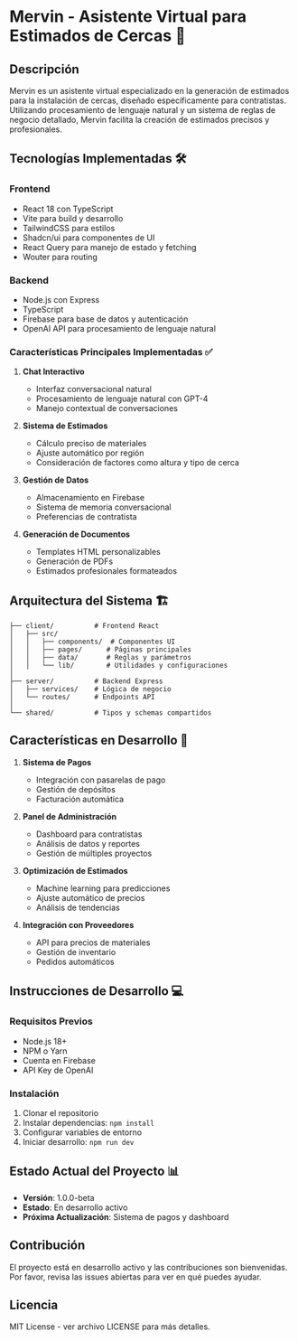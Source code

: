 
# Mervin - Asistente Virtual para Estimados de Cercas 🤖

## Descripción
Mervin es un asistente virtual especializado en la generación de estimados para la instalación de cercas, diseñado específicamente para contratistas. Utilizando procesamiento de lenguaje natural y un sistema de reglas de negocio detallado, Mervin facilita la creación de estimados precisos y profesionales.

## Tecnologías Implementadas 🛠️

### Frontend
- React 18 con TypeScript
- Vite para build y desarrollo
- TailwindCSS para estilos
- Shadcn/ui para componentes de UI
- React Query para manejo de estado y fetching
- Wouter para routing

### Backend
- Node.js con Express
- TypeScript
- Firebase para base de datos y autenticación
- OpenAI API para procesamiento de lenguaje natural

### Características Principales Implementadas ✅
1. **Chat Interactivo**
   - Interfaz conversacional natural
   - Procesamiento de lenguaje natural con GPT-4
   - Manejo contextual de conversaciones

2. **Sistema de Estimados**
   - Cálculo preciso de materiales
   - Ajuste automático por región
   - Consideración de factores como altura y tipo de cerca

3. **Gestión de Datos**
   - Almacenamiento en Firebase
   - Sistema de memoria conversacional
   - Preferencias de contratista

4. **Generación de Documentos**
   - Templates HTML personalizables
   - Generación de PDFs
   - Estimados profesionales formateados

## Arquitectura del Sistema 🏗️

```
├── client/          # Frontend React
│   ├── src/
│   │   ├── components/  # Componentes UI
│   │   ├── pages/      # Páginas principales
│   │   ├── data/       # Reglas y parámetros
│   │   └── lib/        # Utilidades y configuraciones
│
├── server/          # Backend Express
│   ├── services/    # Lógica de negocio
│   └── routes/      # Endpoints API
│
└── shared/          # Tipos y schemas compartidos
```

## Características en Desarrollo 🚧
1. **Sistema de Pagos**
   - Integración con pasarelas de pago
   - Gestión de depósitos
   - Facturación automática

2. **Panel de Administración**
   - Dashboard para contratistas
   - Análisis de datos y reportes
   - Gestión de múltiples proyectos

3. **Optimización de Estimados**
   - Machine learning para predicciones
   - Ajuste automático de precios
   - Análisis de tendencias

4. **Integración con Proveedores**
   - API para precios de materiales
   - Gestión de inventario
   - Pedidos automáticos

## Instrucciones de Desarrollo 💻

### Requisitos Previos
- Node.js 18+
- NPM o Yarn
- Cuenta en Firebase
- API Key de OpenAI

### Instalación
1. Clonar el repositorio
2. Instalar dependencias: `npm install`
3. Configurar variables de entorno
4. Iniciar desarrollo: `npm run dev`

## Estado Actual del Proyecto 📊
- **Versión**: 1.0.0-beta
- **Estado**: En desarrollo activo
- **Próxima Actualización**: Sistema de pagos y dashboard

## Contribución
El proyecto está en desarrollo activo y las contribuciones son bienvenidas. Por favor, revisa las issues abiertas para ver en qué puedes ayudar.

## Licencia
MIT License - ver archivo LICENSE para más detalles.
